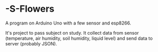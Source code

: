 # -S-Flowers
A program on Arduino Uno with a few sensor and esp8266.

It's project to pass subject on study.
It collect data from sensor (temperature, air humidity, soil humidity, liquid level) and send data to server (probably JSON).
